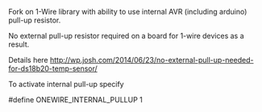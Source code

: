 Fork on 1-Wire library with ability to use internal AVR (including arduino) pull-up resistor.

No external pull-up resistor required on a board for 1-wire devices as a result.

Details here
http://wp.josh.com/2014/06/23/no-external-pull-up-needed-for-ds18b20-temp-sensor/

To activate internal pull-up specify 

#define ONEWIRE_INTERNAL_PULLUP 1
